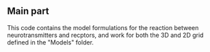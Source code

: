 ## Main part
This code contains the model formulations for the reaction between neurotransmitters and recptors, and work for both the 3D and 2D grid defined in the "Models" folder.
